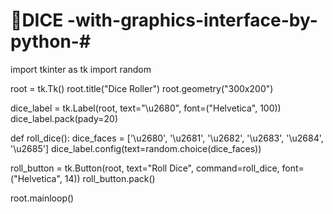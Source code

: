 # 🎲DICE -with-graphics-interface-by-python-#

import tkinter as tk
import random

root = tk.Tk()
root.title("Dice Roller")
root.geometry("300x200")

dice_label = tk.Label(root, text="\u2680", font=("Helvetica", 100))
dice_label.pack(pady=20)

def roll_dice():
    dice_faces = ['\u2680', '\u2681', '\u2682', '\u2683', '\u2684', '\u2685']
    dice_label.config(text=random.choice(dice_faces))

roll_button = tk.Button(root, text="Roll Dice", command=roll_dice, font=("Helvetica", 14))
roll_button.pack()

root.mainloop()
